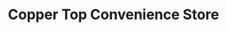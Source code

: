 ---
title: "Copper Top Convenience Store"
url: /stanwood/copper-top-convenience-store/
shop: convenience
---